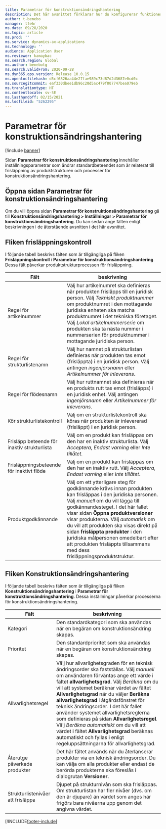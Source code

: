 ```yaml
---
title: Parametrar för konstruktionsändringshantering
description: Det här avsnittet förklarar hur du konfigurerar funktioner för hantering av tekniska förändringar för Microsoft Dynamics 365 Supply Chain Management.
author: t-benebo
manager: tfehr
ms.date: 09/28/2020
ms.topic: article
ms.prod: ''
ms.service: dynamics-ax-applications
ms.technology: ''
audience: Application User
ms.reviewer: kamaybac
ms.search.region: Global
ms.author: benebotg
ms.search.validFrom: 2020-09-28
ms.dyn365.ops.version: Release 10.0.15
ms.openlocfilehash: d5cf6826aa44e27fae989c73d87d2d3687e0cd0c
ms.sourcegitcommit: eaf330dbee1db96c20d5ac479f007747bea079eb
ms.translationtype: HT
ms.contentlocale: sv-SE
ms.lasthandoff: 02/15/2021
ms.locfileid: "5262295"
---
```

# <a name="engineering-change-management-parameters"></a>Parametrar för konstruktionsändringshantering

[!include [banner](../includes/banner.md)]

Sidan **Parametrar för konstruktionsändringshantering** innehåller inställningsparametrar som ändrar standardbeteendet som är relaterat till frisläppning av produktstrukturen och processer för konstruktionsändringshantering.

## <a name="open-the-engineering-change-management-parameters-page"></a>Öppna sidan Parametrar för konstruktionsändringshantering

Om du vill öppna sidan **Parametrar för konstruktionsändringshantering** gå till **Konstruktionsändringshantering \> Inställningar \> Parametrar för konstruktionsändringshantering**. Du kan sedan ange fälten enligt beskrivningen i de återstående avsnitten i det här avsnittet.

## <a name="release-control-tab"></a>Fliken frisläppningskontroll

I följande tabell beskrivs fälten som är tillgängliga på fliken **Frisläppningskontroll** i **Parametrar för konstruktionsändringshantering**. Dessa fält påverkar produktstrukturprocessen för frisläppning.

| Fält | beskrivning |
|---|---|
| Regel för artikelnummer | Välj hur artikelnumret ska definieras när produkten frisläpps till en juridisk person. Välj *Tekniskt produktnummer* om produktnumret i den mottagande juridiska enheten ska matcha produktnumret i det tekniska företaget. Välj *Lokal artikelnummerserie* om produkten ska ta nästa nummer i nummerserien för produktnummer i mottagande juridiska person. |
| Regel för strukturlistenamn | Välj hur namnet på strukturlistan definieras när produkten tas emot (frisläppta) i en juridisk person. Välj antingen *ingenjörsnamn* eller *Artikelnummer för inleverans*. |
| Regel för flödesnamn | Välj hur ruttnamnet ska definieras när en produkts rutt tas emot (frisläpps) i en juridisk enhet. Välj antingen *ingenjörsnamn* eller *Artikelnummer för inleverans*. |
| Kör strukturlistekontroll | Välj om en strukturlistekontroll ska köras när produkten är inlevererad (frisläppt) i en juridisk person. |
| Frisläpp beteende för inaktiv strukturlista | Välj om en produkt kan frisläppas om den har en inaktiv strukturlista. Välj *Acceptera*, *Endast varning* eller *Inte tillåtet*. |
| Frisläppningsbeteende för inaktivt flöde | Välj om en produkt kan frisläppas om den har en inaktiv rutt. Välj *Acceptera*, *Endast varning* eller *Inte tillåtet*.|
| Produktgodkännande | Välj om ett ytterligare steg för godkännande krävs innan produkten kan frisläppas i den juridiska personen. Välj *manuell* om du vill lägga till godkännandesteget. I det här fallet visar sidan **Öppna produktversioner** visar produkterna. Välj *automatisk* om du vill att produkten ska visas direkt på sidan **frisläppta produkter** i den juridiska målpersonen omedelbart efter att produkten frisläppts tillsammans med dess frisläppningsproduktstruktur. |

## <a name="engineering-change-management-tab"></a>Fliken Konstruktionsändringshantering

I följande tabell beskrivs fälten som är tillgängliga på fliken **Konstruktionsändringshantering** i **Parametrar för konstruktionsändringshantering**. Dessa inställningar påverkar processerna för konstruktionsändringshantering.

| Fält | beskrivning |
|---|---|
| Kategori | Den standardkategori som ska användas när en begäran om konstruktionsändring skapas. |
| Prioritet | Den standardprioritet som ska användas när en begäran om konstruktionsändring skapas. |
| Allvarlighetsregel | Välj hur allvarlighetsgraden för en teknisk ändringsorder ska fastställas. Välj *manuell* om användaren förväntas ange ett värde i fältet **allvarlighetsgrad**. Välj *Beräkna* om du vill att systemet beräknar värdet av fältet **Allvarlighetsgrad** när du väljer **Beräkna allvarlighetsgrad** i åtgärdsfönstret för teknisk ändringsorder. I det här fallet använder systemet allvarlighetsreglerna som definieras på sidan **Allvarlighetsregel**. Välj *Beräkna automatiskt* om du vill att värdet i fältet **Allvarlighetsgrad** beräknas automatiskt och fyllas i enligt regeluppsättningarna för allvarlighetsgrad. |
| Återutge påverkade produkter | Det här fältet används när du återlanserar produkter via en teknisk ändringsorder. Du kan välja om alla produkter eller endast de berörda produkterna ska föreslås i dialogrutan **Versioner**. |
| Strukturlistenivåer att frisläppa | Djupet på strukturnivån som ska frisläppas. Om strukturlistan har fler nivåer (dvs. om den är djupare) än värdet som anges här frigörs bara nivåerna upp genom det angivna värdet. |


[!INCLUDE[footer-include](../../includes/footer-banner.md)]